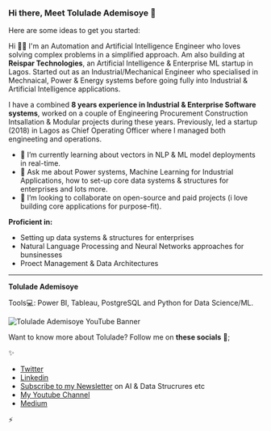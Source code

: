 ### Hi there, Meet Tolulade Ademisoye  👋


Here are some ideas to get you started:

Hi 👋🏽 I'm an Automation and Artificial Intelligence Engineer who loves solving complex problems in a simplified approach. Am also building at **Reispar Technologies**, an Artificial Intelligence & Enterprise ML startup in Lagos. Started out as an Industrial/Mechanical Engineer who specialised in Mechnaical, Power & Energy systems before going fully into Industrial & Artificial Intelligence applications.

I have a combined **8 years experience in Industrial & Enterprise Software systems**, worked on a couple of Engineering Procurement Construction Intsallation & Modular projects during these years. Previously, led a startup (2018) in Lagos as Chief Operating Officer where I managed both engineeting and operations.

- 🌱 I’m currently learning about vectors in NLP & ML model deployments in real-time.
- 💬 Ask me about Power systems, Machine Learning for Industrial Applications, how to set-up core data systems & structures for enterprises and lots more.
- 👯 I’m looking to collaborate on open-source and paid projects (i love building core applications for purpose-fit).


**Proficient in:**

- Setting up data systems & structures for enterprises
- Natural Language Processing and Neural Networks approaches for bunsinesses
- Proect Management & Data Architectures

---

**Tolulade Ademisoye**

Tools💻: Power BI, Tableau, PostgreSQL and Python for Data Science/ML.


![Tolulade Ademisoye YouTube Banner](https://user-images.githubusercontent.com/22460844/150507055-94fb24ea-8d87-41ac-a08d-a23bc80d6371.png)


Want to know more about Tolulade? Follow me on **these socials** 💬;

✨

- [Twitter](https://twitter.com/Tolulade_ato)
- [Linkedin](https://www.linkedin.com/in/tolulade-ademisoye-61560a5a/)
- [Subscribe to my Newsletter](https://www.getrevue.co/profile/tolulade_ato) on AI & Data Strucrures etc 
- [My Youtube Channel](https://www.youtube.com/channel/UC5JjWtP3o9CcdyTxMXrtD-Q)
- [Medium](https://tolulade-ademisoye.medium.com/)

⚡


<!--
**Reispar/Reispar** is a ✨ _special_ ✨ repository because its `README.md` (this file) appears on your GitHub profile.

Here are some ideas to get you started:

- 🔭 I’m currently working on ...
- 🌱 I’m currently learning ...
- 👯 I’m looking to collaborate on ...
- 🤔 I’m looking for help with ...
- 💬 Ask me about ...
- 📫 How to reach me: ...
- 😄 Pronouns: ...
- ⚡ Fun fact: ...
-->
